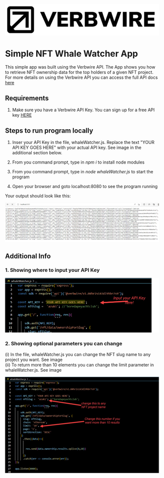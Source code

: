 <div align="center">
    <img alt="verbwire" src="resources/verbwire_logo_gh.png"/>
</div>

# Simple NFT Whale Watcher App
This simple app was built using the Verbwire API. The App shows you how to retrieve NFT ownership data for the top holders of a given NFT project. For more details on using the Verbwire API you can access the full API docs [here](https://docs.verbwire.com/docs)

## Requirements
1. Make sure you have a Verbwire API Key. You can sign up for a free API key [HERE](https://www.verbwire.com/auth/register)

## Steps to run program locally
1. Inser your API Key in the file, whaleWatcher.js. Replace the text "YOUR API KEY GOES HERE" with your actual API key. See image in the additional section below.

2. From you command prompt, type in *npm i* to install node modules

3. From you command prompt, type in *node whaleWatcher.js* to start the program 

4. Open your browser and goto localhost:8080 to see the program running

Your output should look like this:

<div align="center">
    <img alt="whaleWatcherOutput" src="resources/sample_output_simple_whale-watcher.jpg"/>
</div>


## Additional Info
### 1. Showing where to input your API Key
<div align="center">
    <img alt="inputApiKeyHere" src="resources/input_api_key_here_.jpg"/>
</div>

### 2. Showing optional parameters you can change
(i)  In the file, whaleWatcher.js you can change the NFT slug name to any project you want. See image  
(ii) To return more than 10 elements you can change the limit parameter in whaleWatcher.js. See image

<div align="center">
    <img alt="parametersChangeCodeImage" src="resources/code_simple_whale-watcher_.jpg"/>
</div>
